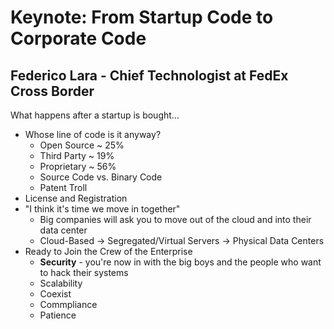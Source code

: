 # Keynote: From Startup Code to Corporate Code
## Federico Lara - Chief Technologist at FedEx Cross Border
What happens after a startup is bought...
- Whose line of code is it anyway?
    - Open Source ~ 25%
    - Third Party ~ 19%
    - Proprietary ~ 56%
    - Source Code vs. Binary Code
    - Patent Troll
- License and Registration
- "I think it's time we move in together"
    - Big companies will ask you to move out of the cloud and into their data center
    - Cloud-Based -> Segregated/Virtual Servers -> Physical Data Centers
- Ready to Join the Crew of the Enterprise
    - __Security__ - you're now in with the big boys and the people who want to hack their systems
    - Scalability
    - Coexist
    - Commpliance
    - Patience
